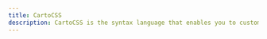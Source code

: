 ```yaml
---
title: CartoCSS
description: CartoCSS is the syntax language that enables you to customize the style of your map data. Similar to working with a Cascading Style Sheet for styling webpages, CartoCSS is specific to the design of map symbolizer properties (such as marker size, marker color, line stroke, text display, and so on). You can apply CartoCSS styles directly from the the Map View of the CartoDB Editor. Optionally, you can apply CartoCSS with [CartoDB.JS](http://docs.cartodb.com/cartodb-platform/cartodb-js.html) and the [Maps API](http://docs.cartodb.com/cartodb-platform/maps-api.html).
---
```

